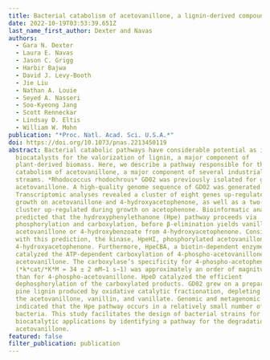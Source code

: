 ```yaml
---
title: Bacterial catabolism of acetovanillone, a lignin-derived compound
date: 2022-10-19T03:53:39.651Z
last_name_first_author: Dexter and Navas
authors:
  - Gara N. Dexter
  - Laura E. Navas
  - Jason C. Grigg
  - Harbir Bajwa
  - David J. Levy-Booth
  - Jie Liu
  - Nathan A. Louie
  - Seyed A. Nasseri
  - Soo-Kyeong Jang
  - Scott Renneckar
  - Lindsay D. Eltis
  - William W. Mohn
publication: "*Proc. Natl. Acad. Sci. U.S.A.*"
doi: https://doi.org/10.1073/pnas.2213450119
abstract: Bacterial catabolic pathways have considerable potential as industrial
  biocatalysts for the valorization of lignin, a major component of
  plant-derived biomass. Here, we describe a pathway responsible for the
  catabolism of acetovanillone, a major component of several industrial lignin
  streams. *Rhodococcus rhodochrous* GD02 was previously isolated for growth on
  acetovanillone. A high-quality genome sequence of GD02 was generated.
  Transcriptomic analyses revealed a cluster of eight genes up-regulated during
  growth on acetovanillone and 4-hydroxyacetophenone, as well as a two-gene
  cluster up-regulated during growth on acetophenone. Bioinformatic analyses
  predicted that the hydroxyphenylethanone (Hpe) pathway proceeds via
  phosphorylation and carboxylation, before β-elimination yields vanillate from
  acetovanillone or 4-hydroxybenzoate from 4-hydroxyacetophenone. Consistent
  with this prediction, the kinase, HpeHI, phosphorylated acetovanillone and
  4-hydroxyacetophenone. Furthermore, HpeCBA, a biotin-dependent enzyme,
  catalyzed the ATP-dependent carboxylation of 4-phospho-acetovanillone but not
  acetovanillone. The carboxylase’s specificity for 4-phospho-acetophenone
  (*k*cat/*K*M = 34 ± 2 mM−1 s−1) was approximately an order of magnitude higher
  than for 4-phospho-acetovanillone. HpeD catalyzed the efficient
  dephosphorylation of the carboxylated products. GD02 grew on a preparation of
  pine lignin produced by oxidative catalytic fractionation, depleting all of
  the acetovanillone, vanillin, and vanillate. Genomic and metagenomic searches
  indicated that the Hpe pathway occurs in a relatively small number of
  bacteria. This study facilitates the design of bacterial strains for
  biocatalytic applications by identifying a pathway for the degradation of
  acetovanillone.
featured: false
filter_publication: publication
---
```

